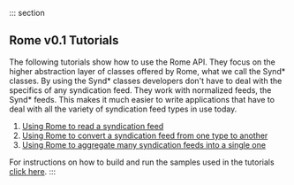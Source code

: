 ::: section
## Rome v0.1 Tutorials

The following tutorials show how to use the Rome API. They focus on the
higher abstraction layer of classes offered by Rome, what we call the
Synd\* classes. By using the Synd\* classes developers don\'t have to
deal with the specifics of any syndication feed. They work with
normalized feeds, the Synd\* feeds. This makes it much easier to write
applications that have to deal with all the variety of syndication feed
types in use today.

1.  [Using Rome to read a syndication
    feed](./RomeV0.1TutorialUsingRomeToReadASyndicationFeed.html)
2.  [Using Rome to convert a syndication feed from one type to
    another](./RomeV0.1TutorialUsingRomeToConvertASyndicationFeedFromOneTypeToAnother.html)
3.  [Using Rome to aggregate many syndication feeds into a single
    one](./RomeV0.1TutorialUsingRomeToAggregateManySyndicationFeedsIntoASingleOne.html)

For instructions on how to build and run the samples used in the
tutorials [click
here](./RomeV0.1HowToBuildAndRunTheTutorialsSampleCode.html).
:::
